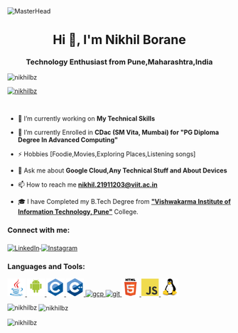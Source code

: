 <img src="https://user-images.githubusercontent.com/10498744/210012254-234538ff-d198-48aa-8964-37e6fd45d227.gif" alt="MasterHead" style="max-width: 100%; display: inline-block;" data-target="animated-image.originalImage">

<h1 align="center">Hi 👋, I'm Nikhil Borane</h1>
<h3 align="center">Technology Enthusiast from Pune,Maharashtra,India</h3>


<p align="left"> <img src="https://komarev.com/ghpvc/?username=nikhilbz&label=Profile%20views&color=0e75b6&style=flat" alt="nikhilbz" /> </p>

<p align="left"> <a href="https://github.com/ryo-ma/github-profile-trophy"><img src="https://github-profile-trophy.vercel.app/?username=nikhilbz" alt="nikhilbz" /></a> </p>

<p align="left"> <a href="https://twitter.com/" target="blank"><img src="https://img.shields.io/twitter/follow/?logo=twitter&style=for-the-badge" alt="" /></a> </p>

- 🔭 I’m currently working on **My Technical Skills**

- 🌱 I’m currently Enrolled in **CDac (SM Vita, Mumbai) for "PG Diploma Degree In Advanced Computing"**

- ⚡ Hobbies [Foodie,Movies,Exploring Places,Listening songs]

- 💬 Ask me about **Google Cloud,Any Technical Stuff and About Devices**

- 📫 How to reach me **nikhil.21911203@viit.ac.in**

- 🎓 I have Completed my B.Tech Degree from **<a href="https://www.viit.ac.in/" rel="nofollow">"Vishwakarma Institute of Information Technology, Pune"</a>** College.

<!--- ⚡ Fun fact **I think I am Funny XD**-->

<h3 align="left">Connect with me:</h3>
<p align="left" dir="auto">

<a href="https://linkedin.com/in/nikhil-borane" rel="nofollow">
  <img align="middle" src="https://upload.wikimedia.org/wikipedia/commons/8/81/LinkedIn_icon.svg" alt="LinkedIn" height="30" width="30" style="max-width: 100%;"/>
</a> 
<a href="https://instagram.com/nikhil_borane_" rel="nofollow">
  <img align="middle" src="https://upload.wikimedia.org/wikipedia/commons/a/a5/Instagram_icon.png" alt="Instagram" height="30" width="30" style="max-width: 100%;"/>
</a>


<h3 align="left">Languages and Tools:</h3>
<p align="left">
   <a href="https://www.java.com/en/" target="_blank" rel="noreferrer">
    <img src="https://raw.githubusercontent.com/devicons/devicon/master/icons/java/java-original.svg" alt="android" width="40" height="40"/>
  </a>
 <a href="https://developer.android.com" target="_blank" rel="noreferrer">
    <img src="https://raw.githubusercontent.com/devicons/devicon/master/icons/android/android-original-wordmark.svg" alt="android" width="40" height="40"/>
  </a>
  <a href="https://www.cprogramming.com/" target="_blank" rel="noreferrer">
    <img src="https://raw.githubusercontent.com/devicons/devicon/master/icons/c/c-original.svg" alt="c" width="40" height="40"/>
  </a>
  <a href="https://cplusplus.com/" target="_blank" rel="noreferrer">
    <img src="https://raw.githubusercontent.com/devicons/devicon/master/icons/cplusplus/cplusplus-original.svg" alt="cplusplus" width="40" height="40"/>
  </a>
  <a href="https://cloud.google.com" target="_blank" rel="noreferrer">
    <img src="https://www.vectorlogo.zone/logos/google_cloud/google_cloud-icon.svg" alt="gcp" width="40" height="40"/>
  </a>
  <a href="https://git-scm.com/" target="_blank" rel="noreferrer">
    <img src="https://www.vectorlogo.zone/logos/git-scm/git-scm-icon.svg" alt="git" width="40" height="40"/>
  </a>
  <a href="https://developer.mozilla.org/en-US/docs/Web/HTML" target="_blank" rel="noreferrer">
    <img src="https://raw.githubusercontent.com/devicons/devicon/master/icons/html5/html5-original-wordmark.svg" alt="html5" width="40" height="40"/>
  </a>
  <a href="https://developer.mozilla.org/en-US/docs/Web/JavaScript" target="_blank" rel="noreferrer">
    <img src="https://raw.githubusercontent.com/devicons/devicon/master/icons/javascript/javascript-original.svg" alt="javascript" width="40" height="40"/>
  </a>
  <a href="https://www.linux.org/" target="_blank" rel="noreferrer">
    <img src="https://raw.githubusercontent.com/devicons/devicon/master/icons/linux/linux-original.svg" alt="linux" width="40" height="40"/>
  </a>
</p>


<p><img align="left" src="https://github-readme-stats.vercel.app/api/top-langs?username=nikhilbz&show_icons=true&locale=en&layout=compact" alt="nikhilbz" /></p>

<p>&nbsp;<img align="center" src="https://github-readme-stats.vercel.app/api?username=nikhilbz&show_icons=true&locale=en" alt="nikhilbz" /></p>

<p><img align="center" src="https://github-readme-streak-stats.herokuapp.com/?user=nikhilbz&" alt="nikhilbz" /></p>

